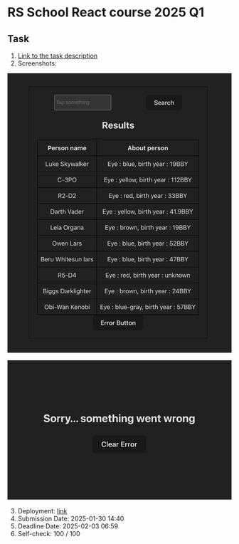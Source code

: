 # RS School React course 2025 Q1

## Task

1. [Link to the task description](https://github.com/rolling-scopes-school/tasks/blob/master/react/modules/tasks/class-components.md)
2. Screenshots:

![](public/screenShot_searchApp.png)

![](public/screenShot_error.png)

3. Deployment: [link](https://q1task.netlify.app/)
4. Submission Date: 2025-01-30 14:40
5. Deadline Date: 2025-02-03 06:59
6. Self-check: 100 / 100
